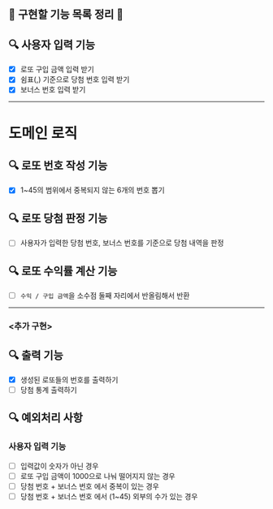 ## 🥔 구현할 기능 목록 정리 🥔

## 🔍 사용자 입력 기능
- [X] 로또 구입 금액 입력 받기
- [X] 쉼표(,) 기준으로 당첨 번호 입력 받기
- [X] 보너스 번호 입력 받기

---
# 도메인 로직
## 🔍 로또 번호 작성 기능
- [X] 1~45의 범위에서 중복되지 않는 6개의 번호 뽑기 

## 🔍 로또 당첨 판정 기능
- [ ] 사용자가 입력한 당첨 번호, 보너스 번호를 기준으로 당첨 내역을 판정

## 🔍 로또 수익률 계산 기능
- [ ] `수익 / 구입 금액`을 소수점 둘째 자리에서 반올림해서 반환

---
### <추가 구현>
## 🔍 출력 기능
- [X] 생성된 로또들의 번호를 출력하기
- [ ] 당첨 통계 출력하기
## 🔍 예외처리 사항
### 사용자 입력 기능
- [ ] 입력값이 숫자가 아닌 경우
- [ ] 로또 구입 금액이 1000으로 나눠 떨어지지 않는 경우
- [ ] 당첨 번호 + 보너스 번호 에서 중복이 있는 경우
- [ ] 당첨 번호 + 보너스 번호 에서 (1~45) 외부의 수가 있는 경우
